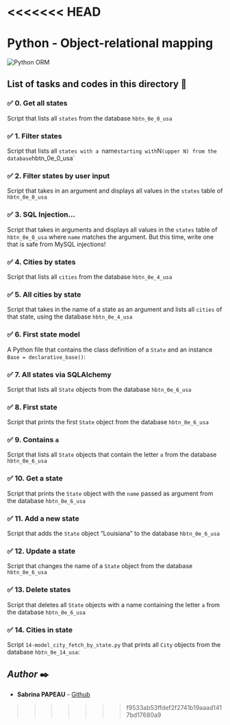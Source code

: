 <<<<<<< HEAD
=======
# Python - Object-relational mapping

![Python ORM](https://zupimages.net/up/23/48/w08s.png) 

## List of tasks and codes in this directory :memo:


### :white_check_mark: 0. Get all states
Script that lists all `states` from the database `hbtn_0e_0_usa`


### :white_check_mark: 1. Filter states
Script that lists all `states with a `name` starting with `N` (upper N) from the database `hbtn_0e_0_usa`


### :white_check_mark: 2. Filter states by user input
Script that takes in an argument and displays all values in the `states` table of `hbtn_0e_0_usa` 


### :white_check_mark: 3. SQL Injection...
Script that takes in arguments and displays all values in the `states` table of `hbtn_0e_0_usa` where `name` matches the argument. But this time, write one that is safe from MySQL injections!


### :white_check_mark: 4. Cities by states
Script that lists all `cities` from the database `hbtn_0e_4_usa`


### :white_check_mark: 5. All cities by state
Script that takes in the name of a state as an argument and lists all `cities` of that state, using the database `hbtn_0e_4_usa`


### :white_check_mark: 6. First state model
A Python file that contains the class definition of a `State` and an instance `Base = declarative_base()`:


### :white_check_mark: 7. All states via SQLAlchemy
Script that lists all `State` objects from the database `hbtn_0e_6_usa`


### :white_check_mark: 8. First state
Script that prints the first `State` object from the database `hbtn_0e_6_usa`


### :white_check_mark: 9. Contains `a`
Script that lists all `State` objects that contain the letter `a` from the database `hbtn_0e_6_usa`


### :white_check_mark: 10. Get a state
Script that prints the `State` object with the `name` passed as argument from the database `hbtn_0e_6_usa`


### :white_check_mark: 11. Add a new state
Script that adds the `State` object “Louisiana” to the database `hbtn_0e_6_usa`


### :white_check_mark: 12. Update a state
Script that changes the name of a `State` object from the database `hbtn_0e_6_usa`


### :white_check_mark: 13. Delete states
Script that deletes all `State` objects with a name containing the letter `a` from the database `hbtn_0e_6_usa`


### :white_check_mark: 14. Cities in state
Script `14-model_city_fetch_by_state.py` that prints all `City` objects from the database `hbtn_0e_14_usa`:



## *Author* :black_nib:

* **Sabrina PAPEAU** - [Github](https://github.com/Holbiwan)
>>>>>>> f9533ab53ffdef2f2741b19aaad1417bd17680a9
